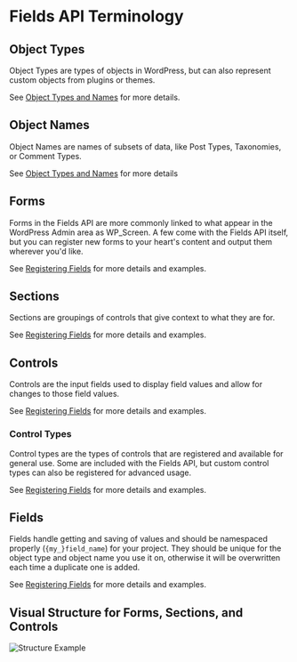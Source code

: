 # Fields API Terminology

## Object Types

Object Types are types of objects in WordPress, but can also represent custom objects from plugins or themes.

See [Object Types and Names](https://github.com/sc0ttkclark/wordpress-fields-api/blob/master/docs/object-types-and-names.md) for more details.

## Object Names

Object Names are names of subsets of data, like Post Types, Taxonomies, or Comment Types. 

See [Object Types and Names](https://github.com/sc0ttkclark/wordpress-fields-api/blob/master/docs/object-types-and-names.md) for more details

## Forms

Forms in the Fields API are more commonly linked to what appear in the WordPress Admin area as WP_Screen. A few come with the Fields API itself, but you can register new forms to your heart's content and output them wherever you'd like.

See [Registering Fields](https://github.com/sc0ttkclark/wordpress-fields-api/blob/master/docs/registering-fields.md) for more details and examples.
 
## Sections

Sections are groupings of controls that give context to what they are for.

See [Registering Fields](https://github.com/sc0ttkclark/wordpress-fields-api/blob/master/docs/registering-fields.md) for more details and examples.

## Controls

Controls are the input fields used to display field values and allow for changes to those field values.

See [Registering Fields](https://github.com/sc0ttkclark/wordpress-fields-api/blob/master/docs/registering-fields.md) for more details and examples.

### Control Types

Control types are the types of controls that are registered and available for general use. Some are included with the Fields API, but custom control types can also be registered for advanced usage.

See [Registering Fields](https://github.com/sc0ttkclark/wordpress-fields-api/blob/master/docs/registering-fields.md) for more details and examples.

## Fields

Fields handle getting and saving of values and should be namespaced properly (`{my_}field_name`) for your project. They should be unique for the object type and object name you use it on, otherwise it will be overwritten each time a duplicate one is added.

See [Registering Fields](https://github.com/sc0ttkclark/wordpress-fields-api/blob/master/docs/registering-fields.md) for more details and examples.

## Visual Structure for Forms, Sections, and Controls

![Structure Example](https://raw.github.com/sc0ttkclark/wordpress-fields-api/blob/master/docs/terminology.png)